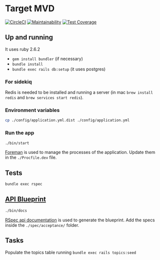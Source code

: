 # Target MVD

[![CircleCI](https://circleci.com/gh/juanmanuelramallo/target-mvd.svg?style=shield)](https://circleci.com/gh/juanmanuelramallo/target-mvd)
[![Maintainability](https://api.codeclimate.com/v1/badges/f6ad49ec60622ef25624/maintainability)](https://codeclimate.com/github/juanmanuelramallo/target-mvd/maintainability)
[![Test Coverage](https://api.codeclimate.com/v1/badges/f6ad49ec60622ef25624/test_coverage)](https://codeclimate.com/github/juanmanuelramallo/target-mvd/test_coverage)

## Up and running
It uses ruby 2.6.2
- `gem install bundler` (if necessary)
- `bundle install`
- `bundle exec rails db:setup` (it uses postgres)

### For sidekiq
Redis is needed to be installed and running a server (in mac `brew install redis` and `brew services start redis`).

### Environment variables
```bash
cp ./config/application.yml.dist ./config/application.yml
```

### Run the app
```bash
./bin/start
```

[Foreman](http://ddollar.github.io/foreman/) is used to manage the processes of the application.
Update them in the `./Procfile.dev` file.

## Tests
```bash
bundle exec rspec
```

## [API Blueprint](https://jmtargetmvd.docs.apiary.io/)
```bash
./bin/docs
```

[RSpec api documentation](https://github.com/zipmark/rspec_api_documentation) is used to generate the blueprint.
Add the specs inside the `./spec/acceptance/` folder.

## Tasks
Populate the topics table running `bundle exec rails topics:seed`
